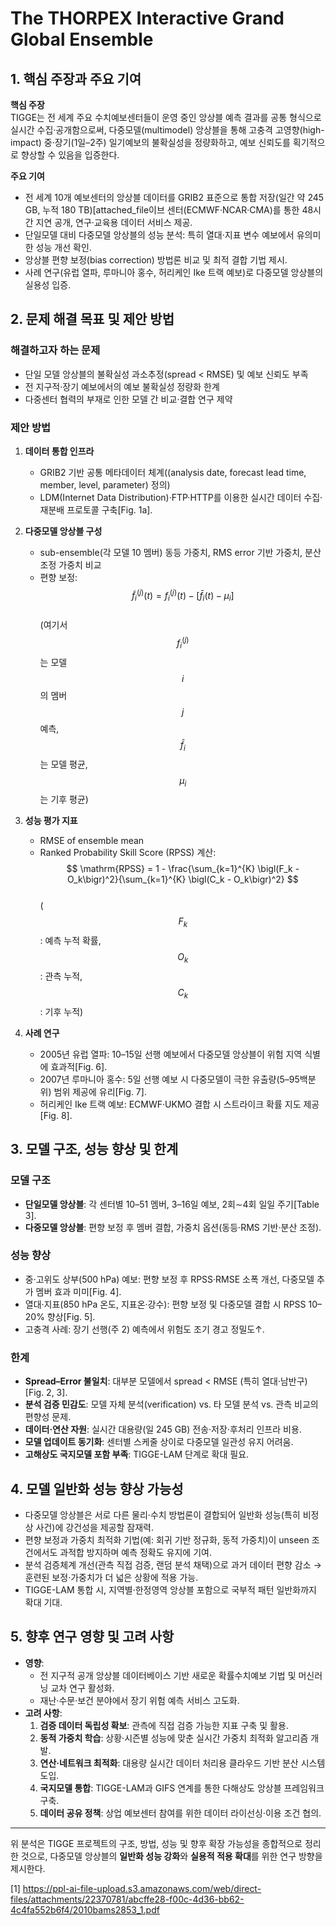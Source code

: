 # The THORPEX Interactive Grand Global Ensemble

## 1. 핵심 주장과 주요 기여  
**핵심 주장**  
TIGGE는 전 세계 주요 수치예보센터들이 운영 중인 앙상블 예측 결과를 공통 형식으로 실시간 수집·공개함으로써, 다중모델(multimodel) 앙상블을 통해 고충격 고영향(high-impact) 중·장기(1일–2주) 일기예보의 불확실성을 정량화하고, 예보 신뢰도를 획기적으로 향상할 수 있음을 입증한다.  

**주요 기여**  
- 전 세계 10개 예보센터의 앙상블 데이터를 GRIB2 표준으로 통합 저장(일간 약 245 GB, 누적 180 TB)[attached_file이브 센터(ECMWF·NCAR·CMA)를 통한 48시간 지연 공개, 연구·교육용 데이터 서비스 제공.  
- 단일모델 대비 다중모델 앙상블의 성능 분석: 특히 열대·지표 변수 예보에서 유의미한 성능 개선 확인.  
- 앙상블 편향 보정(bias correction) 방법론 비교 및 최적 결합 기법 제시.  
- 사례 연구(유럽 열파, 루마니아 홍수, 허리케인 Ike 트랙 예보)로 다중모델 앙상블의 실용성 입증.  

## 2. 문제 해결 목표 및 제안 방법  
### 해결하고자 하는 문제  
- 단일 모델 앙상블의 불확실성 과소추정(spread < RMSE) 및 예보 신뢰도 부족  
- 전 지구적·장기 예보에서의 예보 불확실성 정량화 한계  
- 다중센터 협력의 부재로 인한 모델 간 비교·결합 연구 제약  

### 제안 방법  
1) **데이터 통합 인프라**  
   - GRIB2 기반 공통 메타데이터 체계((analysis date, forecast lead time, member, level, parameter) 정의)  
   - LDM(Internet Data Distribution)·FTP·HTTP를 이용한 실시간 데이터 수집·재분배 프로토콜 구축[Fig. 1a].  

2) **다중모델 앙상블 구성**  
   - sub-ensemble(각 모델 10 멤버) 동등 가중치, RMS error 기반 가중치, 분산 조정 가중치 비교  
   - 편향 보정:  
     $$
       \tilde{f}_{i}^{(j)}(t) = f_{i}^{(j)}(t) - \bigl[\bar{f}_{i}(t) - \mu_i\bigr]
     $$  
     (여기서 $$f_{i}^{(j)}$$는 모델 $$i$$의 멤버 $$j$$ 예측, $$\bar{f}_{i}$$는 모델 평균, $$\mu_i$$는 기후 평균)  

3) **성능 평가 지표**  
   - RMSE of ensemble mean  
   - Ranked Probability Skill Score (RPSS) 계산:  
     $$
       \mathrm{RPSS} = 1 - \frac{\sum_{k=1}^{K} \bigl(F_k - O_k\bigr)^2}{\sum_{k=1}^{K} \bigl(C_k - O_k\bigr)^2}
     $$  
     ($$F_k$$: 예측 누적 확률, $$O_k$$: 관측 누적, $$C_k$$: 기후 누적)  

4) **사례 연구**  
   - 2005년 유럽 열파: 10–15일 선행 예보에서 다중모델 앙상블이 위험 지역 식별에 효과적[Fig. 6].  
   - 2007년 루마니아 홍수: 5일 선행 예보 시 다중모델이 극한 유출량(5–95백분위) 범위 제공에 유리[Fig. 7].  
   - 허리케인 Ike 트랙 예보: ECMWF·UKMO 결합 시 스트라이크 확률 지도 제공[Fig. 8].  

## 3. 모델 구조, 성능 향상 및 한계  
### 모델 구조  
- **단일모델 앙상블**: 각 센터별 10–51 멤버, 3–16일 예보, 2회∼4회 일일 주기[Table 3].  
- **다중모델 앙상블**: 편향 보정 후 멤버 결합, 가중치 옵션(동등·RMS 기반·분산 조정).  

### 성능 향상  
- 중·고위도 상부(500 hPa) 예보: 편향 보정 후 RPSS·RMSE 소폭 개선, 다중모델 추가 멤버 효과 미미[Fig. 4].  
- 열대·지표(850 hPa 온도, 지표온·강수): 편향 보정 및 다중모델 결합 시 RPSS 10–20% 향상[Fig. 5].  
- 고충격 사례: 장기 선행(주 2) 예측에서 위험도 조기 경고 정밀도↑.  

### 한계  
- **Spread–Error 불일치**: 대부분 모델에서 spread < RMSE (특히 열대·남반구)[Fig. 2, 3].  
- **분석 검증 민감도**: 모델 자체 분석(verification) vs. 타 모델 분석 vs. 관측 비교의 편향성 문제.  
- **데이터·연산 자원**: 실시간 대용량(일 245 GB) 전송·저장·후처리 인프라 비용.  
- **모델 업데이트 동기화**: 센터별 스케줄 상이로 다중모델 일관성 유지 어려움.  
- **고해상도 국지모델 포함 부족**: TIGGE-LAM 단계로 확대 필요.  

## 4. 모델 일반화 성능 향상 가능성  
- 다중모델 앙상블은 서로 다른 물리·수치 방법론이 결합되어 일반화 성능(특히 비정상 사건)에 강건성을 제공할 잠재력.  
- 편향 보정과 가중치 최적화 기법(예: 회귀 기반 정규화, 동적 가중치)이 unseen 조건에서도 과적합 방지하며 예측 정확도 유지에 기여.  
- 분석 검증체계 개선(관측 직접 검증, 랜덤 분석 채택)으로 과거 데이터 편향 감소 → 훈련된 보정·가중치가 더 넓은 상황에 적용 가능.  
- TIGGE-LAM 통합 시, 지역별·한정영역 앙상블 포함으로 국부적 패턴 일반화까지 확대 기대.  

## 5. 향후 연구 영향 및 고려 사항  
- **영향**:  
  - 전 지구적 공개 앙상블 데이터베이스 기반 새로운 확률수치예보 기법 및 머신러닝 교차 연구 활성화.  
  - 재난·수문·보건 분야에서 장기 위험 예측 서비스 고도화.  
- **고려 사항**:  
  1. **검증 데이터 독립성 확보**: 관측에 직접 검증 가능한 지표 구축 및 활용.  
  2. **동적 가중치 학습**: 상황·시즌별 성능에 맞춘 실시간 가중치 최적화 알고리즘 개발.  
  3. **연산·네트워크 최적화**: 대용량 실시간 데이터 처리용 클라우드 기반 분산 시스템 도입.  
  4. **국지모델 통합**: TIGGE-LAM과 GIFS 연계를 통한 다해상도 앙상블 프레임워크 구축.  
  5. **데이터 공유 정책**: 상업 예보센터 참여를 위한 데이터 라이선싱·이용 조건 협의.  

---  
위 분석은 TIGGE 프로젝트의 구조, 방법, 성능 및 향후 확장 가능성을 종합적으로 정리한 것으로, 다중모델 앙상블의 **일반화 성능 강화**와 **실용적 적용 확대**를 위한 연구 방향을 제시한다.

[1] https://ppl-ai-file-upload.s3.amazonaws.com/web/direct-files/attachments/22370781/abcffe28-f00c-4d36-bb62-4c4fa552b6f4/2010bams2853_1.pdf
